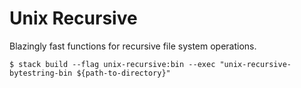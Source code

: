 # Unix Recursive

Blazingly fast functions for recursive file system operations.


```
$ stack build --flag unix-recursive:bin --exec "unix-recursive-bytestring-bin ${path-to-directory}"
```
